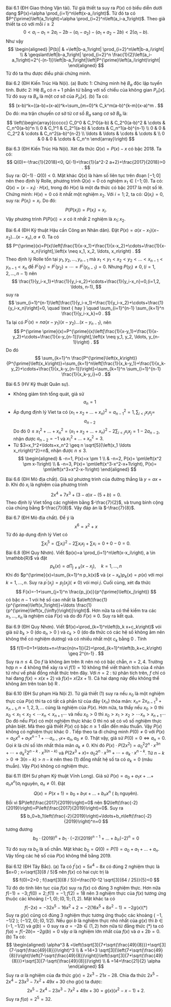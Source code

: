 Bài 6.1 (ĐH Giao thông Vận tải). 
Từ giả thiết ta suy ra $P(x)$ có biểu diễn dưới dạng $P(x)=\alpha \prod_{i=1}^n\left(x-a_i\right)$. Từ đó ta có $P^{\prime}\left(a_1\right)=\alpha \prod_{i=2}^n\left(a_i-a_1\right)$. Theo giả thiết ta có với mỗi $i \geqslant 2$
$$
0<a_i-a_1=2 a_i-2 b-\left(a_i-a_2\right)-\left(a_1+a_2-2 b\right)<2\left(a_i-b\right) .
$$
Như vậy
$$
\begin{aligned}
|P(b)| & =\left|b-a_1\right| \prod_{i=2}^n\left|b-a_i\right| \\
& \geqslant\left|b-a_1\right| \prod_{i=2}^n \frac{1}{2}\left(a_i-a_1\right)=2^{-(n-1)}\left|b-a_1\right|\left|P^{\prime}\left(a_i\right)\right|
\end{aligned}
$$
Từ đó ta thu được điểu phải chứng minh.

Bài 6.2 (ĐH Kiến Trúc Hà Nội). 
(a)
Bước 1: Chứng minh hệ $B_a$ độc lập tuyến tính.
Bước 2: Hệ $B_a$ có $n+1$ phẩn tử bằng với số chiểu của không gian $P_n[x]$. Từ đó suy ra $B_a$ là một cơ sở của $P_n[x]$.
(b) Ta có:
$$
(x-b)^k=((a-b)+(x-a))^k=\sum_{m=0}^k C_k^m(a-b)^{k-m}(x-a)^m .
$$
Do đó: ma trận chuyến cơ sở từ cơ sồ $B_a$ sang cơ sở $B_b$ là:
$$
\left(\begin{array}{ccccc}
C_0^0 & C_1^0(a-b) & C_2^0(a-b)^2 & \cdots & C_n^0(a-b)^n \\
0 & C_1^1 & C_2^1(a-b) & \cdots & C_n^1(a-b)^{n-1} \\
0 & 0 & C_2^2 & \cdots & C_n^2(a-b)^{n-2} \\
\ldots & \ldots & \cdots & \cdots & \\
0 & 0 & 0 & \cdots & C_n^n
\end{array}\right)
$$


Bài 6.3 (ĐH Kiến Trúc Hà Nội). 
Xét đa thức $Q(x)=P(x)-x$ có bậc 2018. Ta có:
$$
Q(0)=-\frac{1}{2018}<0, Q(-1)=\frac{1}{a^2-2 a+2}+\frac{2017}{2018}>0 .
$$
Suy ra: $Q(-1) \cdot Q(0)<0$. Mặt khác $Q(x)$ là hàm số liên tục trên đoạn $[-1 ; 0]$ nên theo định lý Rolle, phương trình $Q(x)=0$ có nghiệm $x_1 \in(-1 ; 0)$.
Ta có: $Q(x)=\left(x-x_1\right) \cdot H(x)$, trong đó $H(x)$ là một đa thức có bậc 2017 là một số lê.
Chứng minh: $H(x)=0$ có ít nhất một nghiệm $x_2$.
Với $i=1 ; 2$, ta có: $Q\left(x_i\right)=0$, suy ra: $P\left(x_i\right)=x_i$. Do đó:
$$
P\left(P\left(x_i\right)\right)=P\left(x_i\right)=x_i .
$$
Vậy phương trình $P(P(x))=x$ có ít nhất 2 nghiệm là $x_1 ; x_2$.

Bài 6.4 (ĐH Kỹ thuật Hậu cần Công an Nhân dân). 
Đặt $P(x)=a\left(x-x_1\right)(x-$ $\left.x_2\right) \ldots\left(x-x_n\right), a \neq 0$. Ta có
$$
P^{\prime}(x)=P(x)\left[\frac{1}{x-x_1}+\frac{1}{x-x_2}+\cdots+\frac{1}{x-x_n}\right],\left(x \neq x_1, x_2, \ldots, x_n\right) .
$$
Theo định lý Rolle tổn tại $y_1, y_2, \ldots, y_{n-1}$
mà $x_1<y_1<x_2<y_2<\ldots<x_{n-1}<y_{n-1}<x_n$
để $P^{\prime}\left(y_1\right)=P^{\prime}\left(y_2\right)=\cdots=P^{\prime}\left(y_{n-1}\right)=0$.
Nhưng $P\left(y_i\right) \neq 0,(i=1,2, \ldots, n-1)$ nên
$$
\frac{1}{y_i-x_1}+\frac{1}{y_i-x_2}+\cdots+\frac{1}{y_i-x_n}=0,(i=1,2, \ldots, n-1),
$$suy ra
$$
\sum_{i=1}^{n-1}\left[\frac{1}{y_i-x_1}+\frac{1}{y_i-x_2}+\cdots+\frac{1}{y_i-x_n}\right]=0, \quad \text { hay } \quad \sum_{i=1}^{n-1} \sum_{k=1}^n \frac{1}{y_i-x_k}=0 .
$$
Ta lại có $P^{\prime}(x)=n a\left(x-y_1\right)\left(x-y_2\right) \ldots\left(x-y_{n-1}\right)$, nên
$$
P^{\prime \prime}(x)=P^{\prime}(x)\left[\frac{1}{x-y_1}+\frac{1}{x-y_2}+\cdots+\frac{1}{x-y_{n-1}}\right],\left(x \neq y_1, y_2, \ldots, y_{n-1}\right) .
$$
Do đó
$$
\sum_{k=1}^n \frac{P^{\prime}\left(x_k\right)}{P^{\prime}\left(x_k\right)}=\sum_{k=1}^n\left[\frac{1}{x_k-y_1}+\frac{1}{x_k-y_2}+\cdots+\frac{1}{x_k-y_{n-1}}\right]=\sum_{k=1}^n \sum_{i=1}^{n-1} \frac{1}{x_k-y_i}=0 .
$$

Bài 6.5 (HV Kỹ thuật Quân sự). 
- Không giảm tính tổng quát, giả sử
$$
a_n=1
$$
- Áp đụng định lý Viet ta có $\left(x_1+x_2+\ldots+x_n\right)^2=a_{n-1}^2=1, \sum_{i<j} x_i x_j=$
$$
a_{n-2}
$$
Do đó $0 \leq x_1^2+\ldots+x_n^2=\left(x_1+x_2+\ldots+x_n\right)^2-2 \sum_{i<j} x_i x_j=1-2 a_{n-2}$, nhận được $a_{n-2}=-1$ và $x_1^2+\ldots+x_n^2=3$.
- Từ $3=x_1^2+\ldots+x_n^2 \geq n \sqrt[5]{\left(x_1 \ldots x_n\right)^2}=n$, nhận được $n \leq 3$.
$$
\begin{aligned}
& -n=1, P(x)=x \pm 1 \\
& -n=2, P(x)= \pm\left(x^2 \pm x-1\right) \\
& -n=3, P(x)= \pm\left(x^3-x^2-x+1\right), P(x)= \pm\left(x^3+x^2-x-1\right)
\end{aligned}
$$

Bài 6.6 (ĐH Mỏ địa chất). 
Giả sử phương trình của đường thẳng là $y=a x+b$. Khi đó $x_i$ là nghiệm của phương trình
$$
2 x^4+7 x^3+(3-a) x-(5+b)=0 .
$$
Theo định lý Viet tổng các nghiệm bằng $-\frac{7}{2}$, và trung bình cộng của chúng bằng $-\frac{7}{8}$. Vậy đáp án là $-\frac{7}{8}$.

Bài 6.7 (ĐH Mỏ địa chất). 
Để ý là
$$
x^6=x^2+x
$$
Từ đó áp dụng định lý Viet có
$$
\sum x_i^5=\left(\sum x_i\right)^2-2 \sum x_i x_j+\sum x_i=0+0-0=0 .
$$
Bài 6.8 (ĐH Quy Nhơn). 
Viết $p(x)=a \prod_{i=1}^n\left(x-x_i\right), a \in \mathbb{R}$ và đặt
$$
p_k(x)=a \prod_{j \neq k}\left(x-x_j\right), \quad k=1, \ldots, n
$$
Khi đó $p^{\prime}(x)=\sum_{k=1}^n p_k(x)$ và $\left(x-x_k\right) p_k(x)=p(x)$ với mọi $k=1, \ldots, n$. Suy ra $p^{\prime}\left(x_j\right)=p_j\left(x_j\right)(\neq 0)$ vói mọi $j$.
Cuối cùng, xét đa thức
$$
F(x)=-1+\sum_{j=1}^n \frac{p_j(x)}{p^{\prime}\left(x_j\right)}
$$
có bậc $n-1$ vói hệ số cao nhất là $a\left(\frac{1}{p^{\prime}\left(x_1\right)}+\ldots \frac{1}{p^{\prime}\left(x_{\infty}\right)}\right)$. Hơn nữa ta có thể kiểm tra các $x_1, \ldots, x_n$ là nghiệm của $F(x)$ và do đó $F(x) \equiv 0$. Suy ra kết quả.

Bài 6.9 (ĐH Quy Nhơn). 
Viết $f(x)=\prod_{k=1}^n\left(b_k x+c_k\right)$ vói giả sử $b_k>0$ (do $a_n>0$ ) và $c_k>0$ (do đa thức có các hệ số không âm nên không thế có nghiệm dương) và có nhiều nhất một $c_k$ bằng 0 .
Tính
$$
f(1)=0+1+\ldots+n=\frac{n(n+1)}{2}=\prod_{k=1}^n\left(b_k+c_k\right) \geq 2^{n-1} .
$$
Suy ra $n \leq 4$. Do $f$ là không âm trên $\mathbb{R}$ nên nó có bậc chẵn, $n=2,4$.
Trường hợp $n=4$ không thể xảy ra vì $f(1)=10$ không thể viết thành tích của 4 nhân tử như vế phải đổng nhất thức trên đây.
Với $n=2$ : từ phân tích trên, $f$ chỉ có hai đang $f(x)=x(x+2)$ và $f(x)=$ $x(2 x+1)$. Cả hai dạng này đểu không thể không âm trên toàn bộ R .

Bài 6.10 (ĐH Sư phạm Hà Nội 2). 
Tứ giả thiết (1) suy ra nếu $x_0$ là một nghiệm thực của $P(x)$ thì ta có tất cả phẩn tử của đãy $\left\{x_n\right\}$ thỏa mãn: $x_n=$ $2 x_{n-1}^3+x_{n-1}, n=1,2,3, \ldots$ cúng là nghiệm của $P(x)$.
Hơn nữa, ta thấy nếu $x_0>0$ thì $x_0<x_1<x_2<\cdots x_n<x_{n+1} \cdots$ và nếu $x_0>0$ thì $x_0>x_1>x_2>\cdots x_n>x_{n+1} \cdots$
Do đó nếu $P(x)$ có một nghiệm thực khác 0 thì nó sẽ có vô số nghiệm thực phân biệt. Mà theo giả thiết $P(x)$ có bậc $n \geq 1$ dẫn đến mâu thuẫn. Vậy $P(x)$ không có nghiệm thực khác 0 .
Tiếp theo ta đi chứng minh $P(0) \neq 0$ với $P(x)=a_0 x^n+a_1 x^{n-1}+\cdots a_{n-1} x+$ $a_n, a_0 \neq 0$.
Thật vậy, giả sử $P(0)=0 \Leftrightarrow a_n=0$. Gọi $k$ là chỉ số lớn nhất thỏa mãn $a_k \neq 0$. Khi đó $P(x) \cdot P\left(2 x^2\right)=a_0^2 2^n \cdot x^{3 n}+\cdots+a_k^2 2^{n-k} \cdot x^{3(n-k)}$ và $P\left(2 x^3+x\right)=$ $a_0 2^n \cdot x^{3 n}+\cdots+a_k \cdot x^{n-k}$. Tứ $n-k>0 \Rightarrow 3(n-k)>n-k$ nên theo (1) đổng nhất hệ số ta có $a_k=0$ (mâu thuẫn). Vậy $P(x)$ không có nghiệm thực.

Bài 6.11 (ĐH Sư phạm Kỹ thuật Vīnh Long). 
Giả sử $P(x)=a_0+a_1 x+\ldots+$ $a_n x^n\left(a_i\right.$ nguyên, $\left.a_n \neq 0\right)$. Đặt
$$
Q(x)=P(x+1)=b_0+b_1 x+\ldots+b_n x^n \text { ( } b_i \text { nguyên). }
$$
Bồi vì $P\left(\frac{2017}{2019}\right)=0$ nên $Q\left(\frac{-2}{2019}\right)=P\left(\frac{2017}{2019}\right)=0$. Suy ra
$$
b_0+b_1\left(\frac{-2}{2019}\right)+\ldots+b_n\left(\frac{-2}{2019}\right)^n=0
$$
tương đương
$$
b_0 \cdot(2019)^n+b_1 \cdot(-2)(2019)^{n-1}+\ldots+b_n(-2)^n=0
$$

Từ đó suy ra $b_0$ là số chẵn. Mặt khác $b_0=Q(0)=P(1)=a_0+a_1+\ldots+a_n$. Vậy tống các hệ số của $P(x)$ không thể bằng 2019.

Bài 6.12 (ĐH Tây Bắc). 
(a) Ta có $f^{\prime}(x)=5 x^4-8 x$ có đúng 2 nghiệm thực là $x=0 ; x=\sqrt[3]{8 / 5}$ nên $f(x)$ có hai cực trị là
$$
f(0)=2>0 ; f(\sqrt[3]{8 / 5})=\frac{10-12 \sqrt[3]{64 / 25}}{5}<0
$$
Từ đó do tính liên tục của $f(x)$ suy ra $f(x)$ có đúng 3 nghiệm thực. Hơn nữa $f(-1)=-3 ; f(0)=2 ; f(1)=-1 ; f(2)=18$ nên 3 nghiệm thực của $f(x)$ tương ứng thuộc các khoảng $(-1,0) ;(0,1) ;(1,2)$.
Mặt khác ta có
$$
f(-2 x)=-32 x^5-16 x^2+2=-2\left(16 x^5+8 x^2-1\right)=-2 g(x)(*)
$$
Suy ra $g(x)$ cũng có đúng 3 nghiệm thực tương ứng thuộc các khoảng ( $-1,-1 / 2$ ); $(-1 / 2,0) ;(0,1 / 2)$.
Nếu gọi $b$ là nghiệm thực nhỏ nhất của $g(x)$ thì $b \in(-1,-1 / 2)$ và $g(b)=0$ suy ra $a=-2 b \in(1,2)$ hơn nữa từ đẳng thức (*) ta có $f(a)=f(-2 b)=$ $-2 g(b)=0$ vậy $a$ là nghiệm lớn nhất của $f(x)$ và $a+2 b=0$.
(b) Ta có:
$$
\begin{aligned}
\alpha^3 & =\left(\sqrt[3]{7+\sqrt{\frac{49}{8}}}+\sqrt[3]{7-\sqrt{\frac{49}{8}}}\right)^3 \\
& =14+3 \sqrt[3]{\left(7+\sqrt{\frac{49}{8}}\right)\left(7-\sqrt{\frac{49}{8}}\right)}\left(\sqrt[3]{7+\sqrt{\frac{49}{8}}}+\sqrt[3]{7-\sqrt{\frac{49}{8}}}\right) \\
& =14+\frac{21}{2} \alpha
\end{aligned}
$$
Suy ra $\alpha$ là nghiệm của đa thức $g(x)=2 x^3-21 x-28$.
Chia đa thức $2 x^5-2 x^4-23 x^3-7 x^2+49 x+30$ cho $g(x)$ ta được:
$$
2 x^5-2 x^4-23 x^3-7 x^2+49 x+30=g(x)\left(x^2-x-1\right)+2 .
$$
Suy ra $f(\alpha)=2^5=32$.
